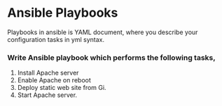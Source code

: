 # Ansible Playbooks
Playbooks in ansible is YAML document, where you describe your configuration tasks in yml syntax.

### Write Ansible playbook which performs the following tasks,

  1. Install Apache server
  2. Enable Apache on reboot
  3. Deploy static web site from Gi.
  4. Start Apache server.
